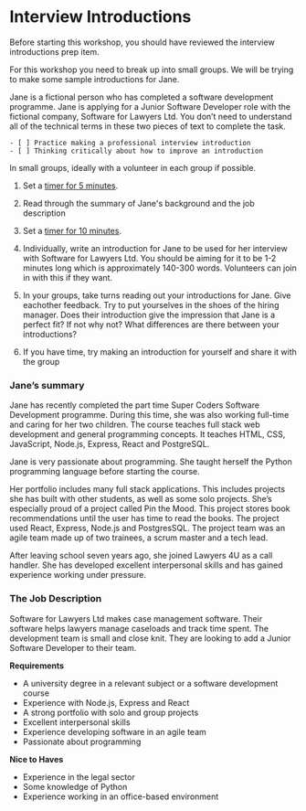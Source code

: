 # Interview Introductions

Before starting this workshop, you should have reviewed the interview introductions prep item.

For this workshop you need to break up into small groups. We will be trying to make some  sample introductions for Jane.

Jane is a fictional person who has completed a software development programme. Jane is applying for a Junior Software Developer role with the fictional company, Software for Lawyers Ltd. You don’t need to understand all of the technical terms in these two pieces of text to complete the task. 

```objectives
- [ ] Practice making a professional interview introduction
- [ ] Thinking critically about how to improve an introduction
```

<!-- {{<note type="exercise" title="Introduce Jane">}}-->

In small groups, ideally with a volunteer in each group if possible.

1. Set a [timer for 5 minutes](https://www.google.com/search?q=timer+for+5+minutes).

2. Read through the summary of Jane's background and the job description

3. Set a [timer for 10 minutes](https://www.google.com/search?q=timer+for+10+minutes).

4. Individually, write an introduction for Jane to be used for her interview with Software for Lawyers Ltd. You should be aiming for it to be 1-2 minutes long which is approximately 140-300 words. Volunteers can join in with this if they want.

5. In your groups, take turns reading out your introductions for Jane. Give eachother feedback. Try to put yourselves in the shoes of the hiring manager. Does their introduction give the impression that Jane is a perfect fit? If not why not? What differences are there between your introductions?

6. If you have time, try making an introduction for yourself and share it with the group 

<!-- {{</note>}}-->

### Jane’s summary
Jane has recently completed the part time Super Coders Software Development programme. During this time, she was also working full-time and caring for her two children. The course teaches full stack web development and general programming concepts. It teaches HTML, CSS, JavaScript, Node.js, Express, React and PostgreSQL. 

Jane is very passionate about programming. She taught herself the Python programming language before starting the course.

Her portfolio includes many full stack applications. This includes projects she has built with other students, as well as some solo projects. She’s especially proud of a project called Pin the Mood. This project stores book recommendations until the user has time to read the books. The project used React, Express, Node.js and PostgresSQL. The project team was an agile team made up of two trainees, a scrum master and a tech lead.

After leaving school seven years ago, she joined Lawyers 4U as a call handler. She has developed excellent interpersonal skills and has gained experience working under pressure.

### The Job Description
Software for Lawyers Ltd makes case management software. Their software helps lawyers manage caseloads and track time spent. The development team is small and close knit. They are looking to add a Junior Software Developer to their team.

**Requirements**
* A university degree in a relevant subject or a software development course
* Experience with Node.js, Express and React
* A strong portfolio with solo and group projects
* Excellent interpersonal skills
* Experience developing software in an agile team
* Passionate about programming

**Nice to Haves**
* Experience in the legal sector
* Some knowledge of Python
* Experience working in an office-based environment
 
